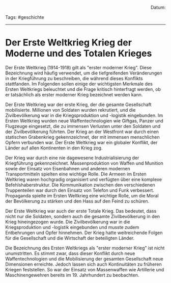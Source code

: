 <p align="right">Datum:</p>

Tags: #geschichte 

---

# Der Erste Weltkrieg Krieg der Moderne und des Totalen Krieges 

Der Erste Weltkrieg (1914-1918) gilt als "erster moderner Krieg". Diese Bezeichnung wird häufig verwendet, um die tiefgreifenden Veränderungen in der Kriegführung zu beschreiben, die während dieses Konflikts stattfanden. Im Folgenden sollen einige der wichtigsten Merkmale des Ersten Weltkriegs beleuchtet und die Frage kritisch hinterfragt werden, ob er tatsächlich als erster moderner Krieg bezeichnet werden kann.


Der Erste Weltkrieg war der erste Krieg, der die gesamte Gesellschaft mobilisierte. Millionen von Soldaten wurden rekrutiert, und die Zivilbevölkerung war in die Kriegsproduktion und -logistik eingebunden.
 Im Ersten Weltkrieg wurden neue Waffentechnologien wie Giftgas, Panzer und Flugzeuge eingesetzt, die zu immensen Verlusten unter den Soldaten und der Zivilbevölkerung führten.
Der Krieg an der Westfront war durch einen statischen Grabenkrieg gekennzeichnet, der mit immensen menschlichen Opfern verbunden war.
Der Erste Weltkrieg war ein globaler Konflikt, der Länder auf allen Kontinenten in den Krieg zog.

 Der Krieg war durch eine nie dagewesene Industrialisierung der Kriegführung gekennzeichnet. Massenproduktion von Waffen und Munition sowie der Einsatz von Eisenbahnen und anderen modernen Transportmitteln spielten eine wichtige Rolle.
Die Armeen im Ersten Weltkrieg waren hochgradig organisiert und verfügten über eine komplexe Befehlshaberstruktur. Die Kommunikation zwischen den verschiedenen Truppenteilen war durch den Einsatz von Telefon und Funk verbessert.
Propaganda spielte im Ersten Weltkrieg eine wichtige Rolle, um die Moral der Bevölkerung zu stärken und den Hass auf den Feind zu schüren.


Der Erste Weltkrieg war auch der erste Totale Krieg. Das bedeutet, dass nicht nur die Soldaten, sondern auch die gesamte Zivilbevölkerung in den Krieg hineingezogen wurde. Die Zivilbevölkerung war in die Kriegsproduktion und -logistik eingebunden und musste zudem Entbehrungen und Opfer hinnehmen. Der Krieg hatte weitreichende Folgen für die Gesellschaft und die Wirtschaft der beteiligten Länder.

Die Bezeichnung des Ersten Weltkriegs als "erster moderner Krieg" ist nicht unumstritten. Es stimmt zwar, dass dieser Konflikt durch neue Waffentechnologien und die Mobilisierung der gesamten Gesellschaft neue Dimensionen erreichte. Jedoch lassen sich auch Kontinuitäten zu früheren Kriegen feststellen. So war der Einsatz von Massenwaffen wie Artillerie und Maschinengewehren bereits im 19. Jahrhundert zu beobachten.
